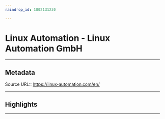```yaml
---
raindrop_id: 1002131230

---
```


# Linux Automation - Linux Automation GmbH

___
## Metadata
Source URL:: https://linux-automation.com/en/


___
## Highlights
___